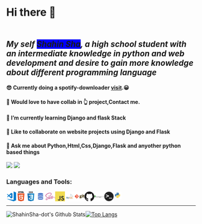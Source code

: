 # Hi there 👋
## _<br>My self <span style="background-color:blue;">Shahin Sha</span>, a high school student with an intermediate knowledge in python and web development and desire to gain more knowledge about different programming language</br>_

 #### 😎 Currently doing a spotify-downloader <a href="">visit</a>.😀<br>
 #### 👬 Would love to have collab in 👆 project,Contact me.
 #### 🌱 I’m currently learning Django and flask Stack<br>
 #### 👬 Like to collaborate on website projects using Django and Flask<br>
 #### 💬 Ask me about Python,Html,Css,Django,Flask and anyother python based things
      
 
  [![](https://img.shields.io/badge/.-LinkedIn-Blue?style=for-the-badge&logo=linkedin)](https://www.linkedin.com/in/shahin-sha-9510461b0/)
  [![](https://img.shields.io/badge/.-Gmail-Red?style=for-the-badge&logo=gmail)](mailto:neoblaze24@gmail.com)

### Languages and Tools:
<code><img height="20" src="https://raw.githubusercontent.com/github/explore/80688e429a7d4ef2fca1e82350fe8e3517d3494d/topics/python/python.png"></code>
<img align="left" alt="Visual Studio Code" width="26px" src="https://raw.githubusercontent.com/github/explore/80688e429a7d4ef2fca1e82350fe8e3517d3494d/topics/visual-studio-code/visual-studio-code.png" />
<img align="left" alt="HTML5" width="26px" src="https://raw.githubusercontent.com/github/explore/80688e429a7d4ef2fca1e82350fe8e3517d3494d/topics/html/html.png" />
<img align="left" alt="CSS3" width="26px" src="https://raw.githubusercontent.com/github/explore/80688e429a7d4ef2fca1e82350fe8e3517d3494d/topics/css/css.png" />
<img align="left" alt="SQL" width="26px" src="https://raw.githubusercontent.com/github/explore/80688e429a7d4ef2fca1e82350fe8e3517d3494d/topics/sql/sql.png" />
<img align="left" alt="Sass" width="26px" src="https://raw.githubusercontent.com/github/explore/80688e429a7d4ef2fca1e82350fe8e3517d3494d/topics/sass/sass.png" />
<img align="left" alt="JavaScript" width="26px" src="https://raw.githubusercontent.com/github/explore/80688e429a7d4ef2fca1e82350fe8e3517d3494d/topics/javascript/javascript.png" />
<img align="left" alt="MySQL" width="26px" src="https://raw.githubusercontent.com/github/explore/80688e429a7d4ef2fca1e82350fe8e3517d3494d/topics/mysql/mysql.png" />
<img align="left" alt="Git" width="26px" src="https://raw.githubusercontent.com/github/explore/80688e429a7d4ef2fca1e82350fe8e3517d3494d/topics/git/git.png" />
<img align="left" alt="GitHub" width="26px" src="https://raw.githubusercontent.com/github/explore/78df643247d429f6cc873026c0622819ad797942/topics/github/github.png" />
<img align="left" alt="MongoDB" width="26px" src="https://raw.githubusercontent.com/github/explore/80688e429a7d4ef2fca1e82350fe8e3517d3494d/topics/mongodb/mongodb.png" />
<img align="left" alt="HTML5" width="26px" src="https://raw.githubusercontent.com/github/explore/80688e429a7d4ef2fca1e82350fe8e3517d3494d/topics/terminal/terminal.png" /><br />

---
[![Top Langs](https://github-readme-stats.vercel.app/api/top-langs/?username=shahinsha-dot&&show_icons=true&title_color=151515&icon_color=bb2acf&text_color=151515&bg_color=ffffff)](https://github.com/shahinsha-dot/)
<img align="left" alt="ShahinSha-dot's Github Stats" src="https://github-readme-stats.vercel.app/api?username=ShahinSha-dot&show_icons=true&hide_border=true" />
